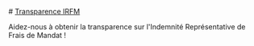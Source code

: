 # <a href="{{ url_for('home') }}">Transparence IRFM</a>

Aidez-nous à obtenir la transparence sur l'Indemnité Représentative de Frais de Mandat !

